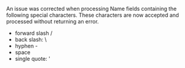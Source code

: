 An issue was corrected when processing Name fields containing the following special characters. These characters are now accepted and processed without returning an error.
* forward slash /
* back slash: \
* hyphen -
* space
* single quote: '
